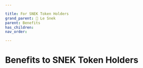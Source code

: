 ```yaml
---

title: For SNEK Token Holders
grand_parent: 🐍 Le Snek
parent: Benefits
has_children:
nav_order:

---
```



# Benefits to SNEK Token Holders


